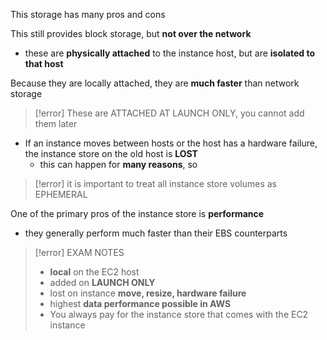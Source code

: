 This storage has many pros and cons

This still provides block storage, but **not over the network**
- these are **physically attached** to the instance host, but are **isolated to that host**

Because they are locally attached, they are **much faster** than network storage

>[!error] These are ATTACHED AT LAUNCH ONLY, you cannot add them later

- If an instance moves between hosts or the host has a hardware failure, the instance store on the old host is **LOST**
	- this can happen for **many reasons**, so 

>[!error] it is important to treat all instance store volumes as EPHEMERAL 

One of the primary pros of the instance store is **performance**
- they generally perform much faster than their EBS counterparts

>[!error] EXAM NOTES
>- **local** on the EC2 host
>- added on **LAUNCH ONLY**
>- lost on instance **move, resize, hardware failure**
>- highest **data performance possible in AWS**
>- You always pay for the instance store that comes with the EC2 instance